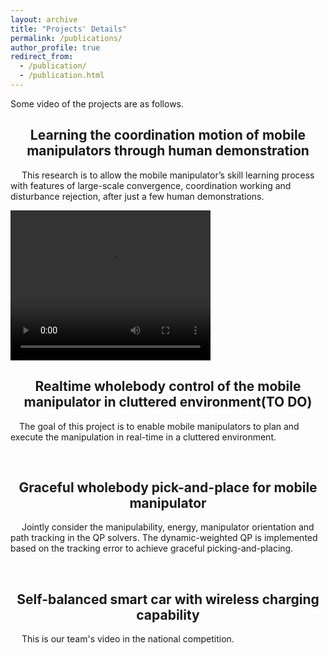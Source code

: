 ```yaml
---
layout: archive
title: "Projects' Details"
permalink: /publications/
author_profile: true
redirect_from: 
  - /publication/
  - /publication.html
---
```

<link rel="stylesheet" href="https://cdn.staticfile.org/font-awesome/4.7.0/css/font-awesome.css">


Some video of the projects are as follows. 

<center><h2>Learning the coordination motion of mobile manipulators through human demonstration</h2></center>
<p> &emsp;  This research is to allow the mobile manipulator’s skill learning process with features of large-scale convergence, coordination working and disturbance rejection, after just a few human demonstrations.</p>
<!-- <video id="video" controls="" preload="none">
      <source id="mp4" src="../files/coordination.mp4" type="video/mp4">
</videos> -->
<video width="320" height="240" controls>
  <source src="../files/coordination.mp4" type="video/mp4">
</video>
<br>



<center><h2>Realtime wholebody control of the mobile manipulator in cluttered environment(TO DO)</h2></center>
<p>&emsp;The goal of this project is to enable mobile manipulators to plan and execute the manipulation in real-time in a cluttered environment.</p>

<br>
<center><h2>Graceful wholebody pick-and-place for mobile manipulator</h2></center>
<p>&emsp; Jointly consider the manipulability, energy, manipulator orientation and path tracking in the QP solvers. The dynamic-weighted QP is implemented based on the tracking error to achieve graceful picking-and-placing.</p>

<br>

<center><h2>Self-balanced smart car with wireless charging capability</h2></center>
<p>&emsp; This is our team's video in the national competition.</p>